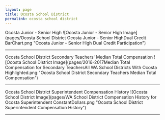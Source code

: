 ```yaml
---
layout: page
title: Ocosta School District
permalink: ocosta school district
---
```



Ocosta Junior - Senior High
![Ocosta Junior - Senior High Image](pages/Ocosta School District Ocosta Junior - Senior HighDual Credit BarChart.png "Ocosta Junior - Senior High Dual Credit Participation")

___

Ocosta School District Secondary Teachers' Median Total Compensation
![Ocosta School District Image](pages/2016-2017Median Total Compensation for Secondary TeachersAll WA School Districts With Ocosta Highlighted.png "Ocosta School District Secondary Teachers Median Total Compensation")

___

Ocosta School District Superintendent Compensation History
![Ocosta School District Image](pages/WA School District Compensation History for Ocosta Superintendent ConstantDollars.png "Ocosta School District Superintendent Compensation History")

___

